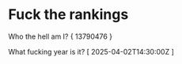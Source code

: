 # Fuck the rankings

Who the hell am I?
{ 13790476 }

What fucking year is it?
[ 2025-04-02T14:30:00Z ]
